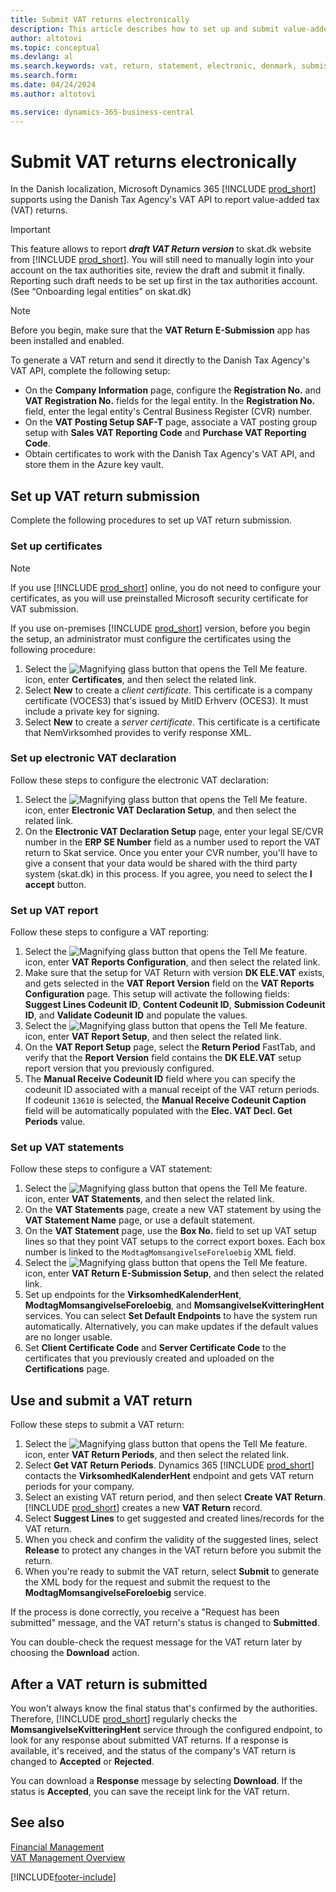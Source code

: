 ```yaml
---
title: Submit VAT returns electronically
description: This article describes how to set up and submit value-added tax (VAT) returns electronically in Denmark.
author: altotovi
ms.topic: conceptual
ms.devlang: al
ms.search.keywords: vat, return, statement, electronic, denmark, submission, skat
ms.search.form: 
ms.date: 04/24/2024
ms.author: altotovi

ms.service: dynamics-365-business-central
---
```


# Submit VAT returns electronically

In the Danish localization, Microsoft Dynamics 365 [!INCLUDE [prod_short](includes/prod_short.md)] supports using the Danish Tax Agency's VAT API to report value-added tax (VAT) returns.  

> [!IMPORTANT]
> This feature allows to report **_draft VAT Return version_** to skat.dk website from [!INCLUDE [prod_short](includes/prod_short.md)]. You will still need to manually login into your account on the tax authorities site, review the draft and submit it finally. Reporting such draft needs to be set up first in the tax authorities account. (See “Onboarding legal entities” on skat.dk)

> [!NOTE]
> Before you begin, make sure that the **VAT Return E-Submission** app has been installed and enabled. 

To generate a VAT return and send it directly to the Danish Tax Agency's VAT API, complete the following setup:

- On the **Company Information** page, configure the **Registration No.** and **VAT Registration No.** fields for the legal entity. In the **Registration No.** field, enter the legal entity's Central Business Register (CVR) number.
- On the **VAT Posting Setup SAF-T** page, associate a VAT posting group setup with **Sales VAT Reporting Code** and **Purchase VAT Reporting Code**.
- Obtain certificates to work with the Danish Tax Agency's VAT API, and store them in the Azure key vault.

## Set up VAT return submission

Complete the following procedures to set up VAT return submission.

### Set up certificates

> [!NOTE]
> If you use [!INCLUDE [prod_short](includes/prod_short.md)] online, you do not need to configure your certificates, as you will use preinstalled Microsoft security certificate for VAT submission. 

If you use on-premises [!INCLUDE [prod_short](includes/prod_short.md)] version, before you begin the setup, an administrator must configure the certificates using the following procedure: 

1. Select the ![Magnifying glass button that opens the Tell Me feature.](../../media/ui-search/search_small.png "Tell me what you want to do") icon, enter **Certificates**, and then select the related link.
2. Select **New** to create a _client certificate_. This certificate is a company certificate (VOCES3) that's issued by MitID Erhverv (OCES3). It must include a private key for signing.
3. Select **New** to create a _server certificate_. This certificate is a certificate that NemVirksomhed provides to verify response XML.

### Set up electronic VAT declaration 

Follow these steps to configure the electronic VAT declaration:

1. Select the ![Magnifying glass button that opens the Tell Me feature.](../../media/ui-search/search_small.png "Tell me what you want to do") icon, enter **Electronic VAT Declaration Setup**, and then select the related link.  
2. On the **Electronic VAT Declaration Setup** page, enter your legal SE/CVR number in the **ERP SE Number** field as a number used to report the VAT return to Skat service. Once you enter your CVR number, you'll have to give a consent that your data would be shared with the third party system (skat.dk) in this process. If you agree, you need to select the **I accept** button.  

### Set up VAT report  

Follow these steps to configure a VAT reporting:

1. Select the ![Magnifying glass button that opens the Tell Me feature.](../../media/ui-search/search_small.png "Tell me what you want to do") icon, enter **VAT Reports Configuration**, and then select the related link.  
2. Make sure that the setup for VAT Return with version **DK ELE.VAT** exists, and gets selected in the **VAT Report Version** field on the **VAT Reports Configuration** page. This setup will activate the following fields: **Suggest Lines Codeunit ID**, **Content Codeunit ID**, **Submission Codeunit ID**, and **Validate Codeunit ID** and populate the values.
3. Select the ![Magnifying glass button that opens the Tell Me feature.](../../media/ui-search/search_small.png "Tell me what you want to do") icon, enter **VAT Report Setup**, and then select the related link. 
4. On the **VAT Report Setup** page, select the **Return Period** FastTab, and verify that the **Report Version** field contains the **DK ELE.VAT** setup report version that you previously configured.
5. The **Manual Receive Codeunit ID** field where you can specify the codeunit ID associated with a manual receipt of the VAT return periods. If codeunit `13610` is selected, the **Manual Receive Codeunit Caption** field will be automatically populated with the
**Elec. VAT Decl. Get Periods** value.

### Set up VAT statements

Follow these steps to configure a VAT statement:

1. Select the ![Magnifying glass button that opens the Tell Me feature.](../../media/ui-search/search_small.png "Tell me what you want to do") icon, enter **VAT Statements**, and then select the related link.
2. On the **VAT Statements** page, create a new VAT statement by using the **VAT Statement Name** page, or use a default statement.
3. On the **VAT Statement** page, use the **Box No.** field to set up VAT setup lines so that they point VAT setups to the correct export boxes. Each box number is linked to the `ModtagMomsangivelseForeloebig` XML field.
4. Select the ![Magnifying glass button that opens the Tell Me feature.](../../media/ui-search/search_small.png "Tell me what you want to do") icon, enter **VAT Return E-Submission Setup**, and then select the related link.
5. Set up endpoints for the **VirksomhedKalenderHent**, **ModtagMomsangivelseForeloebig**, and **MomsangivelseKvitteringHent** services. You can select **Set Default Endpoints** to have the system run automatically. Alternatively, you can make updates if the default values are no longer usable.
6. Set **Client Certificate Code** and **Server Certificate Code** to the certificates that you previously created and uploaded on the **Certifications** page.

## Use and submit a VAT return

Follow these steps to submit a VAT return:

1. Select the ![Magnifying glass button that opens the Tell Me feature.](../../media/ui-search/search_small.png "Tell me what you want to do") icon, enter **VAT Return Periods**, and then select the related link. 
2. Select **Get VAT Return Periods**. Dynamics 365 [!INCLUDE [prod_short](includes/prod_short.md)] contacts the **VirksomhedKalenderHent** endpoint and gets VAT return periods for your company.  
3. Select an existing VAT return period, and then select **Create VAT Return**. [!INCLUDE [prod_short](includes/prod_short.md)] creates a new **VAT Return** record.  
4. Select **Suggest Lines** to get suggested and created lines/records for the VAT return.   
5. When you check and confirm the validity of the suggested lines, select **Release** to protect any changes in the VAT return before you submit the return. 
6. When you're ready to submit the VAT return, select **Submit** to generate the XML body for the request and submit the request to the **ModtagMomsangivelseForeloebig** service. 

If the process is done correctly, you receive a "Request has been submitted" message, and the VAT return's status is changed to **Submitted**.

You can double-check the request message for the VAT return later by choosing the **Download** action.  

## After a VAT return is submitted

You won't always know the final status that's confirmed by the authorities. Therefore, [!INCLUDE [prod_short](includes/prod_short.md)] regularly checks the **MomsangivelseKvitteringHent** service through the configured endpoint, to look for any response about submitted VAT returns. If a response is available, it's received, and the status of the company's VAT return is changed to **Accepted** or **Rejected**.

You can download a **Response** message by selecting **Download**. If the status is **Accepted**, you can save the receipt link for the VAT return.

## See also

[Financial Management](../../finance.md)    
[VAT Management Overview](../../finance-manage-vat.md)  

[!INCLUDE[footer-include](../../includes/footer-banner.md)]
